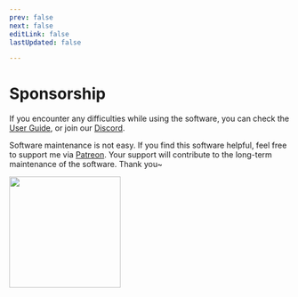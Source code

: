 ```yaml
---
prev: false
next: false
editLink: false
lastUpdated: false

---
```


# Sponsorship

If you encounter any difficulties while using the software, you can check the [User Guide](/), or join our [Discord](https://discord.com/invite/ErtDwVeAbB).

Software maintenance is not easy. If you find this software helpful, feel free to support me via [Patreon](https://patreon.com/HIllya51). Your support will contribute to the long-term maintenance of the software. Thank you~

<a href="https://patreon.com/HIllya51" target='_blank'><img width="200" src="/become_a_patron_4x1_black_logo_white_text_on_coral.svg"></a>
